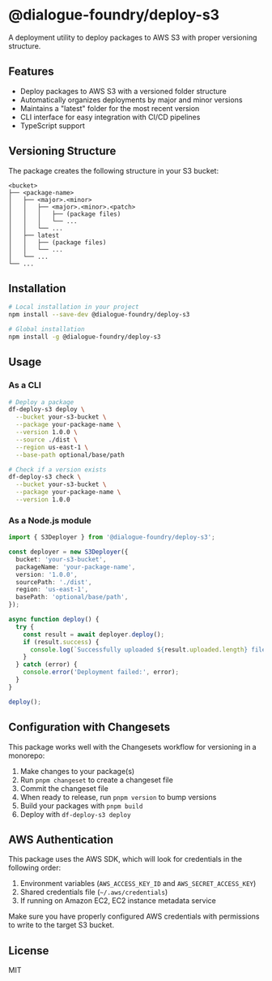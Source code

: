# @dialogue-foundry/deploy-s3

A deployment utility to deploy packages to AWS S3 with proper versioning structure.

## Features

- Deploy packages to AWS S3 with a versioned folder structure
- Automatically organizes deployments by major and minor versions
- Maintains a "latest" folder for the most recent version
- CLI interface for easy integration with CI/CD pipelines
- TypeScript support

## Versioning Structure

The package creates the following structure in your S3 bucket:

```
<bucket>
├── <package-name>
│   ├── <major>.<minor>
│   │   ├── <major>.<minor>.<patch>
│   │   │   ├── (package files)
│   │   │   └── ...
│   │   └── ...
│   ├── latest
│   │   ├── (package files)
│   │   └── ...
│   └── ...
└── ...
```

## Installation

```bash
# Local installation in your project
npm install --save-dev @dialogue-foundry/deploy-s3

# Global installation
npm install -g @dialogue-foundry/deploy-s3
```

## Usage

### As a CLI

```bash
# Deploy a package
df-deploy-s3 deploy \
  --bucket your-s3-bucket \
  --package your-package-name \
  --version 1.0.0 \
  --source ./dist \
  --region us-east-1 \
  --base-path optional/base/path

# Check if a version exists
df-deploy-s3 check \
  --bucket your-s3-bucket \
  --package your-package-name \
  --version 1.0.0
```

### As a Node.js module

```typescript
import { S3Deployer } from '@dialogue-foundry/deploy-s3';

const deployer = new S3Deployer({
  bucket: 'your-s3-bucket',
  packageName: 'your-package-name',
  version: '1.0.0',
  sourcePath: './dist',
  region: 'us-east-1',
  basePath: 'optional/base/path',
});

async function deploy() {
  try {
    const result = await deployer.deploy();
    if (result.success) {
      console.log(`Successfully uploaded ${result.uploaded.length} files!`);
    }
  } catch (error) {
    console.error('Deployment failed:', error);
  }
}

deploy();
```

## Configuration with Changesets

This package works well with the Changesets workflow for versioning in a monorepo:

1. Make changes to your package(s)
2. Run `pnpm changeset` to create a changeset file
3. Commit the changeset file
4. When ready to release, run `pnpm version` to bump versions
5. Build your packages with `pnpm build`
6. Deploy with `df-deploy-s3 deploy`

## AWS Authentication

This package uses the AWS SDK, which will look for credentials in the following order:

1. Environment variables (`AWS_ACCESS_KEY_ID` and `AWS_SECRET_ACCESS_KEY`)
2. Shared credentials file (`~/.aws/credentials`)
3. If running on Amazon EC2, EC2 instance metadata service

Make sure you have properly configured AWS credentials with permissions to write to the target S3 bucket.

## License

MIT 